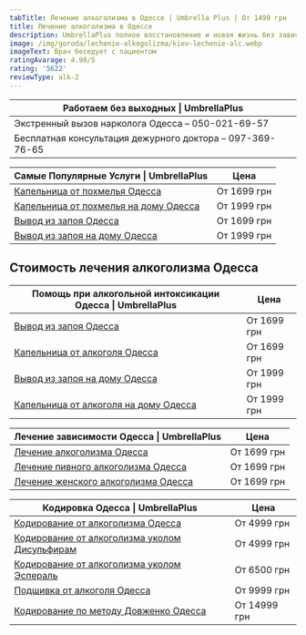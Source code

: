 ```yaml
---
tabTitle: Лечение алкоголизма в Одессе | Umbrella Plus | От 1499 грн
title: Лечение алкоголизма в Одессе
description: UmbrellaPlus полное восстановление и новая жизнь без зависимости
image: /img/goroda/lechenie-alkogolizma/kiev-lechenie-alc.webp
imageText: Врач беседует с пациентом
ratingAvarage: 4.98/5
rating: '5622'
reviewType: alk-2
---
```


| Работаем без выходных \| UmbrellaPlus                     |
| --------------------------------------------------------- |
| Экстренный вызов нарколога Одесса – 050-021-69-57         |
| Бесплатная консультация дежурного доктора – 097-369-76-65 |

| Самые Популярные Услуги \| UmbrellaPlus                                      | Цена        |
| ---------------------------------------------------------------------------- | ----------- |
| [Капельница от похмелья Одесса](kapelnica-ot-alkogolia-od)                   | От 1699 грн |
| [Капельница от похмелья на дому Одесса](kapelnica-ot-alkogolizma-na-domy-od) | От 1999 грн |
| [Вывод из запоя Одесса](vivod-iz-zapoia-od)                                  | От 1699 грн |
| [Вывод из запоя на дому Одесса](vivod-iz-zapoia-na-domy-od)                  | От 1999 грн |

## Стоимость лечения алкоголизма Одесса

| Помощь при алкогольной интоксикации Одесса \| UmbrellaPlus                                                  | Цена        |
| ----------------------------------------------------------------------------------------------------------- | ----------- |
| [Вывод из запоя Одесса](https://umbrella-plus.com.ua/services/vivod-iz-zapoia-umbrellaplus/)                | От 1699 грн |
| [Капельница от алкоголя Одесса](https://umbrella-plus.com.ua/services/kapelnica-ot-alkogolia-umbrellaplus/) | От 1699 грн |
| [Вывод из запоя на дому Одесса](vivod-iz-zapoya-na-domu-odessa)                                             | От 1999 грн |
| [Капельница от алкоголя на дому Одесса](kapelnitsya-ot-alc-na-domu-odessa)                                  | От 1999 грн |

| Лечение зависимости Одесса \| UmbrellaPlus                                                                               | Цена        |
| ------------------------------------------------------------------------------------------------------------------------ | ----------- |
| [Лечение алкоголизма Одесса](lechenie-alkogolizma-odessa)                                                                | От 1699 грн |
| [Лечение пивного алкоголизма Одесса](pivnoy-alkogolism)                                                                  | От 1699 грн |
| [Лечение женского алкоголизма Одесса](https://umbrella-plus.com.ua/services/lechenie-jenskogo-alkogolizma-umbrellaplus/) | От 1699 грн |

| Кодировка Одесса \| UmbrellaPlus                                                                                                       | Цена         |
| -------------------------------------------------------------------------------------------------------------------------------------- | ------------ |
| [Кодирование от алкоголизма Одесса](/kodirovanie-ukolom)                                                                               | От 4999 грн  |
| [Кодирование от алкоголизма уколом Дисульфирам](https://umbrella-plus.com.ua/services/kodirovka-ot-alkogolia-disulfiram-umbrellaplus/) | От 4999 грн  |
| [Кодирование от алкоголизма уколом Эспераль](https://umbrella-plus.com.ua/services/kodirovka-ot-alkogolizma-espiarl-umbrellaplus/)     | От 6500 грн  |
| [Подшивка от алкоголя Одесса](podshivka-ot-alkogolya-odessa)                                                                           | От 9999 грн  |
| [Кодирование по методу Довженко Одесса](/kodirovanie-dovgenko)                                                                         | От 14999 грн |
